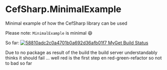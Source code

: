 CefSharp.MinimalExample
=======================

Minimal example of how the CefSharp library can be used


Please note: `MinimalExample` is minimal :smile:

So far: [![58810adc2c0a4701b0a692d36afb01f7 MyGet Build Status](https://www.myget.org/BuildSource/Badge/58810adc2c0a4701b0a692d36afb01f7?identifier=893ecb6b-7c0f-489a-a882-061073273a69)](https://www.myget.org/)

Due to no package as result of the build the build server understandably thinks it should fail ... well red is the first step en red-green-refactor so not to bad so far
